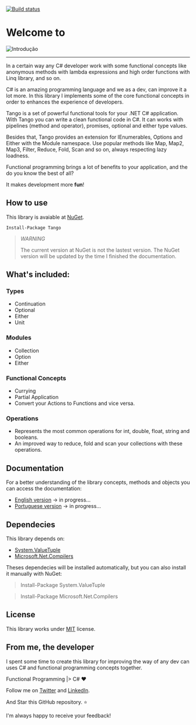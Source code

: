 [![Build status](https://ci.appveyor.com/api/projects/status/y516sjww553xnq63?svg=true)](https://ci.appveyor.com/project/gabrielschade/tango)

# Welcome to

![Introdução](https://gabrielschade.gitbooks.io/tango-br/content/assets/logo%20tango.png)

----

In a certain way any C# developer work with some functional concepts like anonymous methods with lambda expressions and high order functions with Linq library, and so on.

C# is an amazing programming language and we as a dev, can improve it a lot more. In this library I implements some of the core functional concepts in order to enhances the experience of developers.

Tango is a set of powerful functional tools for your .NET C# application. With Tango you can write a clean functional code in C#. It can works with pipelines (method and operator), promises, optional and either type values.

Besides that, Tango provides an extension for IEnumerables, Options and Either with the Module namespace. Use popular methods like Map, Map2, Map3, Filter, Reduce, Fold, Scan and so on, always respecting lazy loadness.

Functional programming brings a lot of benefits to your application, and the do you know the best of all? 

It makes development more **fun**!

## How to use
This library is avaiable at [NuGet](https://www.nuget.org/packages/Tango/).

```
Install-Package Tango
```

> *WARNING*
>
> The current version at NuGet is not the lastest version.
> The NuGet version will be updated by the time I finished the documentation.
>

## What's included:

### Types
  - Continuation
  - Optional
  - Either
  - Unit
  
### Modules
  - Collection
  - Option
  - Either

### Functional Concepts
  - Currying
  - Partial Application
  - Convert your Actions to Functions and vice versa.

### Operations
  - Represents the most common operations for int, double, float, string and booleans.
  - An improved way to reduce, fold and scan your collections with these operations.

## Documentation
For a better understanding of the library concepts, methods and objects you can access the documentation:
  - [English version](https://gabrielschade.gitbooks.io/tango/content/) -> in progress...
  - [Portuguese version](https://gabrielschade.gitbooks.io/tango-br/content/) -> in progress...

## Dependecies
This library depends on:
  - [System.ValueTuple](https://www.nuget.org/packages/System.ValueTuple/#)
  - [Microsoft.Net.Compilers](https://www.nuget.org/packages/Microsoft.Net.Compilers/)

Theses dependecies will be installed automatically, but you can also install it manually with NuGet:

> Install-Package System.ValueTuple

> Install-Package Microsoft.Net.Compilers


## License
This library works under [MIT](LICENSE.txt) license.


## From me, the developer

I spent some time to create this library for improving the way of any dev can uses C# and functional programming concepts together.

Functional Programming |> C# :heart:

Follow me on [Twitter](http://www.twitter.com/gabrielschade) and [LinkedIn](https://www.linkedin.com/in/gabrielschade/).

And Star this GitHub repository. :star:

I'm always happy to receive your feedback!
